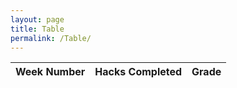 ```yaml
---
layout: page
title: Table
permalink: /Table/
---
```

| Week Number | Hacks Completed | Grade |
| -----------| ------------------| ------- |



